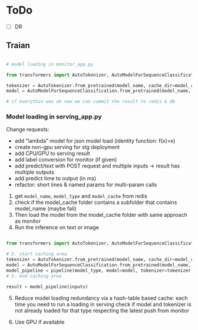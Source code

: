 # ToDo
  - [ ] DR

## Traian

```python

# model loading in monitor_app.py

from transformers import AutoTokenizer, AutoModelForSequenceClassification

tokenizer = AutoTokenizer.from_pretrained(model_name, cache_dir=model_cache)
model = AutoModelForSequenceClassification.from_pretrained(model_name, cache_dir=model_cache)

# if everythin was ok now we can commit the result to redis & db

```

### Model loading in serving_app.py

Change requests:
  - add "lambda" model for json model load (identity function: f(x)=x)
  - create non-gpu serving for stg deployment
  - add CPU/GPU to serving result
  - add label conversion for monitor (if given)
  - add predict/text with POST request and multiple inputs -> result has multiple outputs
  - add predict time to output (in ms)
  - refactor: short lines & named params for multi-param calls

1. get `model_name`, `model_type` and `model_cache` from redis
2. check if the model_cache folder contains a subfolder that contains model_name (maybe fail)
3. Then load the model from the model_cache folder with same approach as monitor
4. Run the inference on text or image

```python

from transformers import AutoTokenizer, AutoModelForSequenceClassification, pipeline

# 5. start caching area
tokenizer = AutoTokenizer.from_pretrained(model_name, cache_dir=model_cache)
model = AutoModelForSequenceClassification.from_pretrained(model_name, cache_dir=model_cache)
model_pipeline = pipeline(model_type, model=model, tokenizer=tokenizer)
# 5. end caching area

result = model_pipeline(inputs)

```

5. Reduce model loading redundancy via a hash-table based cache: each time you need to run a loading in serving check if model and tokenizer is not already loaded for that type respecting the latest push from monitor

6. Use GPU if available



